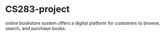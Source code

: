 # CS283-project
online bookstore system offers a digital platform for customers to browse, search, and purchase books.
